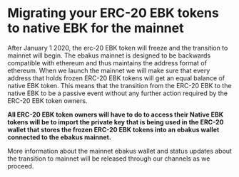 # Migrating your ERC-20 EBK tokens to native EBK for the mainnet

After January 1 2020, the erc-20 EBK token will freeze and the transition to mainnet will begin. The ebakus mainnet is designed to be backwards compatible with ethereum and thus maintains the address format of ethereum. When we launch the mainnet we will make sure that every address that holds frozen ERC-20 EBK tokens will get an equal balance of native EBK token. This means that the transition from the ERC-20 EBK to the native EBK to be a passive event without any further action required by the ERC-20 EBK token owners. 

**All ERC-20 EBK token owners will have to do to access their Native EBK tokens will be to import the private key that is being used in the ERC-20 wallet that stores the frozen ERC-20 EBK tokens into an ebakus wallet connected to the ebakus mainnet.**

More information about the mainnet ebakus wallet and status updates about the transition to mainnet will be released through our channels as we proceed.

